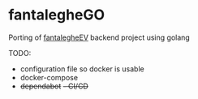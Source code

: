 # fantalegheGO
Porting of <a href="https://github.com/antpas14/fantalegheEV">fantalegheEV</a> backend project using golang

TODO:
- configuration file so docker is usable
- docker-compose
- ~~dependabot~~
~~- CI/CD~~